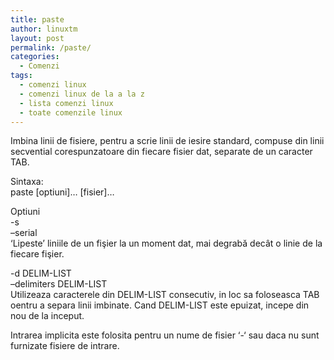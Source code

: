 ```yaml
---
title: paste
author: linuxtm
layout: post
permalink: /paste/
categories:
  - Comenzi
tags:
  - comenzi linux
  - comenzi linux de la a la z
  - lista comenzi linux
  - toate comenzile linux
---
```

Imbina linii de fisiere, pentru a scrie linii de iesire standard, compuse din linii secvential corespunzatoare din fiecare fisier dat, separate de un caracter TAB.

Sintaxa:  
paste [optiuni]&#8230; [fisier]&#8230;

Optiuni  
-s  
&#8211;serial  
&#8216;Lipeste&#8217; liniile de un fişier la un moment dat, mai degrabă decât o linie de la fiecare fişier.

-d DELIM-LIST  
&#8211;delimiters DELIM-LIST  
Utilizeaza caracterele din DELIM-LIST consecutiv, in loc sa foloseasca TAB oentru a separa linii imbinate. Cand DELIM-LIST este epuizat, incepe din nou de la inceput.

Intrarea implicita este folosita pentru un nume de fisier &#8216;-&#8216; sau daca nu sunt furnizate fisiere de intrare.